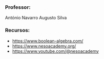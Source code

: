 ### Professor:
António Navarro
Augusto Silva

### Recursos:
- https://www.boolean-algebra.com/
- https://www.nesoacademy.org/
- https://www.youtube.com/@nesoacademy
